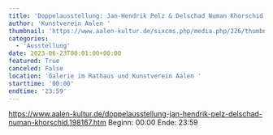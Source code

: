 ```yaml
---
title: 'Doppelausstellung: Jan-Hendrik Pelz & Delschad Numan Khorschid '
author: 'Kunstverein Aalen '
thumbnail: 'https://www.aalen-kultur.de/sixcms.php/media.php/226/thumbnails/341.1%20-%20Gruppe%2C%20Jan%20Hendrik%20Pelz%202023.JPG.580373.JPG'
categories:
  - 'Ausstellung'
date: 2023-06-23T00:01:00+00:00
featured: True
canceled: False
location: 'Galerie im Rathaus und Kunstverein Aalen '
starttime: '00:00'
endtime: '23:59'
---
```

https://www.aalen-kultur.de/doppelausstellung-jan-hendrik-pelz-delschad-numan-khorschid.198167.htm
Beginn: 00:00
 Ende: 23:59